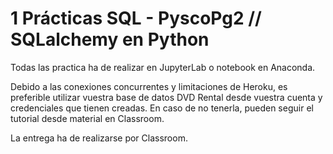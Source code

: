 # 1 Prácticas SQL - PyscoPg2 // SQLalchemy en Python

Todas las practica ha de realizar en JupyterLab o notebook en Anaconda.

Debido a las conexiones concurrentes y limitaciones de Heroku, es preferible utilizar vuestra base de datos DVD Rental desde vuestra cuenta y credenciales que tienen creadas. En caso de no tenerla, pueden seguir el tutorial desde material en Classroom.

La entrega ha de realizarse por Classroom.